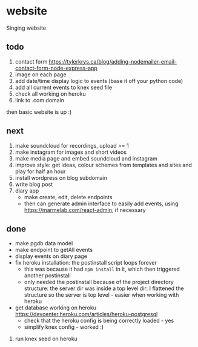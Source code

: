 # website
Singing website

## todo
1. contact form https://tylerkrys.ca/blog/adding-nodemailer-email-contact-form-node-express-app
1. image on each page
1. add date/time display logic to events (base it off your python code)
1. add all current events to knex seed file
1. check all working on heroku
1. link to .com domain

then basic website is up :)

## next
1. make soundcloud for recordings, upload >= 1
1. make instagram for images and short videos
1. make media page and embed soundcloud and instagram
1. improve style: get ideas, colour schemes from templates and sites and play for half an hour
1. install wordpress on blog subdomain
1. write blog post
1. diary app
   - make create, edit, delete endpoints
   - then can generate admin interface to easily add events, using https://marmelab.com/react-admin, if necessary

## done
- make pgdb data model
- make endpoint to getAll events
- display events on diary page
- fix heroku installation: the postinstall script loops forever
  - this was because it had `npm install` in it, which then triggered another postinstall
  - only needed the postinstall because of the project directory structure: the server dir was inside a top level dir: I flattened the structure so the server is top level - easier when working with heroku
- get database working on heroku https://devcenter.heroku.com/articles/heroku-postgresql
   - check that the heroku config is being correctly loaded - yes
   - simplify knex config - worked :)
1. run knex seed on heroku
